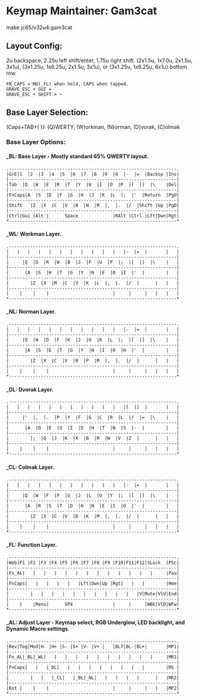 # Keymap Maintainer: Gam3cat
make jc65/v32u4:gam3cat
## Layout Config:
2u backspace, 2.25u left shift/enter, 1.75u right shift.
(2x1.5u, 1x7.0u, 2x1.5u, 3x1u), (3x1.25u, 1x6.25u, 2x1.5u, 3x1u), or
(3x1.25u, 1x6.25u, 6x1u) bottom row.

    FN_CAPS = MO(_FL) when held, CAPS when tapped.
    GRAVE_ESC + GUI = `
    GRAVE_ESC + SHIFT = ~

## Base Layer Selection:
(Caps+TAB+(  )): (Q)WERTY, (W)orkman, (N)orman, (D)vorak, (C)olmak

### Base Layer Options:
#### _BL: Base Layer - Mostly standard 65% QWERTY layout.
    .---------------------------------------------------------------.
    |GrE|1  |2  |3  |4  |5  |6  |7  |8  |9  |0  |-  |=  |Backsp |Ins|
    |---------------------------------------------------------------|
    |Tab  |Q  |W  |E  |R  |T  |Y  |U  |I  |O  |P  |[  |]  |\    |Del|
    |---------------------------------------------------------------|
    |FnCaps|A  |S  |D  |F  |G  |H  |J  |K  |L  |;  |'  |Return  |PgU|
    |---------------------------------------------------------------|
    |Shift   |Z  |X  |C  |V  |B  |N  |M  |,  |.  |/  |Shift |Up |PgD|
    |---------------------------------------------------------------|
    |Ctrl|Gui |Alt |      Space             |RAlt |Ctrl |Lft|Dwn|Rgt|
    *---------------------------------------------------------------*

#### _WL: Workman Layer.
    .---------------------------------------------------------------.
    |   |   |   |   |   |   |   |   |   |   |   |-  |=  |       |   |
    |---------------------------------------------------------------|
    |     |Q  |D  |R  |W  |B  |J  |F  |U  |P  |;  |[  |]  |\    |   |
    |---------------------------------------------------------------|
    |      |A  |S  |H  |T  |G  |Y  |N  |E  |O  |I  |'  |        |   |
    |---------------------------------------------------------------|
    |        |Z  |X  |M  |C  |V  |K  |L  |,  |.  |/  |      |   |   |
    |---------------------------------------------------------------|
    |    |    |    |                        |     |     |   |   |   |
    *---------------------------------------------------------------*

#### _NL: Norman Layer.
    .---------------------------------------------------------------.
    |   |   |   |   |   |   |   |   |   |   |   |-  |=  |       |   |
    |---------------------------------------------------------------|
    |     |Q  |W  |D  |F  |K  |J  |U  |R  |L  |;  |[  |]  |\    |   |
    |---------------------------------------------------------------|
    |      |A  |S  |E  |T  |G  |Y  |N  |I  |O  |H  |'  |        |   |
    |---------------------------------------------------------------|
    |        |Z  |X  |C  |V  |B  |P  |M  |,  |.  |/  |      |   |   |
    |---------------------------------------------------------------|
    |    |    |    |                        |     |     |   |   |   |
    *---------------------------------------------------------------*

#### _DL: Dvorak Layer.
    .---------------------------------------------------------------.
    |   |   |   |   |   |   |   |   |   |   |   |[  |]  |       |   |
    |---------------------------------------------------------------|
    |     |'  |,  |.  |P  |Y  |F  |G  |C  |R  |L  |/  |=  |\    |   |
    |---------------------------------------------------------------|
    |      |A  |O  |E  |U  |I  |D  |H  |T  |N  |S  |-  |        |   |
    |---------------------------------------------------------------|
    |        |;  |Q  |J  |K  |X  |B  |M  |W  |V  |Z  |      |   |   |
    |---------------------------------------------------------------|
    |    |    |    |                        |     |     |   |   |   |
    *---------------------------------------------------------------*

#### _CL: Colmak Layer.
    .---------------------------------------------------------------.
    |   |   |   |   |   |   |   |   |   |   |   |-  |=  |       |   |
    |---------------------------------------------------------------|
    |     |Q  |W  |F  |P  |G  |J  |L  |U  |Y  |;  |[  |]  |\    |   |
    |---------------------------------------------------------------|
    |      |A  |R  |S  |T  |D  |H  |N  |E  |I  |O  |'  |        |   |
    |---------------------------------------------------------------|
    |        |Z  |X  |C  |V  |B  |K  |M  |,  |.  |/  |      |   |   |
    |---------------------------------------------------------------|
    |    |    |    |                        |     |     |   |   |   |
    *---------------------------------------------------------------*

#### _FL: Function Layer.
    .---------------------------------------------------------------.
    |Web|F1 |F2 |F3 |F4 |F5 |F6 |F7 |F8 |F9 |F10|F11|F12|SLock  |PSc|
    |---------------------------------------------------------------|
    |Fn_AL|   |   |   |   |   |   |   |   |   |   |   |   |     |Pau|
    |---------------------------------------------------------------|
    |FnCaps|   |   |   |   |   |Lft|Dwn|Up |Rgt|   |   |        |Hme|
    |---------------------------------------------------------------|
    |        |   |   |   |   |   |   |   |   |   |   |VlMute|VlU|End|
    |---------------------------------------------------------------|
    |    |    |Menu|      SP4               |     |     |WBk|VlD|WFw|
    *---------------------------------------------------------------*

#### _AL: Adjust Layer - Keymap select, RGB Underglow, LED backlight, and Dynamic Macro settings.
    .---------------------------------------------------------------.
    |Rev|Tog|Mod|H- |H+ |S- |S+ |V- |V+ |   |BLT|BL-|BL+|       |MP1|
    |---------------------------------------------------------------|
    |Fn_AL|_BL|_WL|   |   |   |   |   |   |   |   |   |   |     |MR1|
    |---------------------------------------------------------------|
    |FnCaps|   |   |_DL|   |   |   |   |   |   |   |   |        |MS |
    |---------------------------------------------------------------|
    |        |   |   |_CL|   |_BL|_NL|   |   |   |   |      |   |MR2|
    |---------------------------------------------------------------|
    |Rst |    |    |                        |     |     |   |   |MP2|
    *---------------------------------------------------------------*
